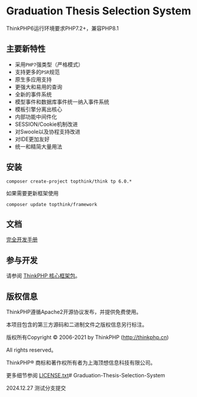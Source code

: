 # Graduation Thesis Selection System

ThinkPHP6运行环境要求PHP7.2+，兼容PHP8.1


## 主要新特性

* 采用`PHP7`强类型（严格模式）
* 支持更多的`PSR`规范
* 原生多应用支持
* 更强大和易用的查询
* 全新的事件系统
* 模型事件和数据库事件统一纳入事件系统
* 模板引擎分离出核心
* 内部功能中间件化
* SESSION/Cookie机制改进
* 对Swoole以及协程支持改进
* 对IDE更加友好
* 统一和精简大量用法

## 安装

~~~
composer create-project topthink/think tp 6.0.*
~~~

如果需要更新框架使用
~~~
composer update topthink/framework
~~~

## 文档

[完全开发手册](https://www.kancloud.cn/manual/thinkphp6_0/content)

## 参与开发

请参阅 [ThinkPHP 核心框架包](https://github.com/top-think/framework)。

## 版权信息

ThinkPHP遵循Apache2开源协议发布，并提供免费使用。

本项目包含的第三方源码和二进制文件之版权信息另行标注。

版权所有Copyright © 2006-2021 by ThinkPHP (http://thinkphp.cn)

All rights reserved。

ThinkPHP® 商标和著作权所有者为上海顶想信息科技有限公司。

更多细节参阅 [LICENSE.txt](LICENSE.txt)# Graduation-Thesis-Selection-System

2024.12.27 测试分支提交
